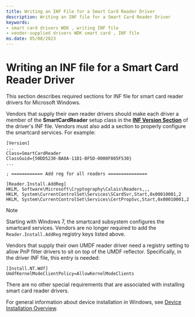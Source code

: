 ```yaml
---
title: Writing an INF File for a Smart Card Reader Driver
description: Writing an INF file for a Smart Card Reader Driver
keywords:
- smart card drivers WDK , writing INF file
- vendor-supplied drivers WDK smart card , INF file
ms.date: 05/08/2023
---
```


# Writing an INF file for a Smart Card Reader Driver

This section describes required sections for INF file for smart card reader drivers for Microsoft Windows.

Vendors that supply their own reader drivers should make each driver a member of the **SmartCardReader** setup class in the [**INF Version Section**](../install/inf-version-section.md) of the driver's INF file. Vendors must also add a section to properly configure the smartcard services. For example:

```inf
[Version]
...
Class=SmartCardReader
ClassGuid={50DD5230-BA8A-11D1-BF5D-0000F805F530}
...

; ============ Add reg for all readers ===============

[Reader.Install.AddReg]
HKLM, Software\Microsoft\Cryptography\Calais\Readers,,,
HKLM, System\CurrentControlSet\Services\SCardSvr,Start,0x00010001,2
HKLM, System\CurrentControlSet\Services\CertPropSvc,Start,0x00010001,2
```

> [!NOTE]
> Starting with Windows 7, the smartcard subsystem configures the smartcard services. Vendors are no longer required to add the `Reader.Install.AddReg` registry keys listed above.

Vendors that supply their own UMDF reader driver need a registry setting to allow PnP filter drivers to sit on top of the UMDF reflector. Specifically, in the driver INF file, this entry is needed:

```inf
[Install.NT.Wdf]
UmdfKernelModeClientPolicy=AllowKernelModeClients
```

There are no other special requirements that are associated with installing smart card reader drivers.

For general information about device installation in Windows, see [Device Installation Overview](../install/overview-of-device-and-driver-installation.md).
